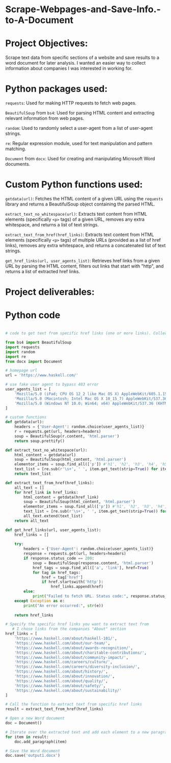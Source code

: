 # Scrape-Webpages-and-Save-Info.-to-A-Document

# Project Objectives:
Scrape text data from specific sections of a website and save results to a word document for later analysis. I wanted an easier way to collect information about companies I was interested in working for.

# Python packages used:
`requests`: Used for making HTTP requests to fetch web pages.

`BeautifulSoup` from `bs4`: Used for parsing HTML content and extracting relevant information from web pages.

`random`: Used to randomly select a user-agent from a list of user-agent strings.

`re`: Regular expression module, used for text manipulation and pattern matching.

`Document` from `docx`: Used for creating and manipulating Microsoft Word documents.

# Custom Python functions used:
`getdata(url)`: Fetches the HTML content of a given URL using the `requests` library and returns a BeautifulSoup object containing the parsed HTML.
   
`extract_text_no_whitespace(url)`: Extracts text content from HTML elements (specifically `<p>` tags) of a given URL, removes any extra whitespace, and returns a list of text strings.

`extract_text_from_href(href_links)`: Extracts text content from HTML elements (specifically `<p>` tags) of multiple URLs (provided as a list of href links), removes any extra whitespace, and returns a concatenated list of text strings.

`get_href_links(url, user_agents_list)`: Retrieves href links from a given URL by parsing the HTML content, filters out links that start with "http", and returns a list of extracted href links.

# Project deliverables:

# Python code

```python

# code to get text from specific href links (one or more links). Collect links from a single source and get text from specified links.

from bs4 import BeautifulSoup
import requests
import random
import re
from docx import Document

# homepage url
url = 'https://www.haskell.com/'

# use fake user agent to bypass 403 error
user_agents_list = [
    'Mozilla/5.0 (iPad; CPU OS 12_2 like Mac OS X) AppleWebKit/605.1.15 (KHTML, like Gecko) Mobile/15E148',
    'Mozilla/5.0 (Macintosh; Intel Mac OS X 10_15_7) AppleWebKit/537.36 (KHTML, like Gecko) Chrome/99.0.4844.83 Safari/537.36',
    'Mozilla/5.0 (Windows NT 10.0; Win64; x64) AppleWebKit/537.36 (KHTML, like Gecko) Chrome/99.0.4844.51 Safari/537.36'
]

# custom functions
def getdata(url):
    headers = {'User-Agent': random.choice(user_agents_list)}
    r = requests.get(url, headers=headers)
    soup = BeautifulSoup(r.content, 'html.parser')
    return soup.prettify()

def extract_text_no_whitespace(url):
    html_content = getdata(url)
    soup = BeautifulSoup(html_content, 'html.parser')
    elementor_items = soup.find_all(['p']) #'h1', 'h2', 'h3', 'h4', 'h5', 'h6', 'span', 'div', 'li', 'a'])
    text_list = [re.sub(r'\s+', ' ', item.get_text(strip=True)) for item in elementor_items]
    return text_list

def extract_text_from_href(href_links):
    all_text = []
    for href_link in href_links:
        html_content = getdata(href_link)
        soup = BeautifulSoup(html_content, 'html.parser')
        elementor_items = soup.find_all(['p']) #'h1', 'h2', 'h3', 'h4', 'h5', 'h6', 'span', 'div', 'li', 'a'])
        text_list = [re.sub(r'\s+', ' ', item.get_text(strip=True)) for item in elementor_items]
        all_text.extend(text_list)
    return all_text

def get_href_links(url, user_agents_list):
    href_links = []
    
    try:
        headers = {'User-Agent': random.choice(user_agents_list)}
        response = requests.get(url, headers=headers)
        if response.status_code == 200:
            soup = BeautifulSoup(response.content, 'html.parser')
            href_tags = soup.find_all(['a', 'link'], href=True)
            for tag in href_tags:
                href = tag['href']
                if href.startswith('http'):
                    href_links.append(href)
        else:
            print("Failed to fetch URL. Status code:", response.status_code)
    except Exception as e:
        print("An error occurred:", str(e))
    
    return href_links

# Specify the specific href links you want to extract text from
   # I chose links from the companies "About" section
href_links = [
    'https://www.haskell.com/about/haskell-101/',
    'https://www.haskell.com/about/our-team/',
    'https://www.haskell.com/about/awards-recognition/',
    'https://www.haskell.com/about/charitable-contributions/',
    'https://www.haskell.com/about/community-impact/',
    'https://www.haskell.com/careers/culture/',
    'https://www.haskell.com/careers/diversity-inclusion/',
    'https://www.haskell.com/about/history/',
    'https://www.haskell.com/about/innovation/',
    'https://www.haskell.com/about/quality/',
    'https://www.haskell.com/about/safety/',
    'https://www.haskell.com/about/sustainability/'
]

# Call the function to extract text from specific href links
result = extract_text_from_href(href_links)

# Open a new Word document
doc = Document()

# Iterate over the extracted text and add each element to a new paragraph in the Word document
for item in result:
    doc.add_paragraph(item)

# Save the Word document
doc.save('output1.docx')

```
























